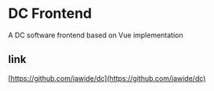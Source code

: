 # DC Frontend

A DC software frontend based on Vue implementation

## link

[https://github.com/jawide/dc](https://github.com/jawide/dc)